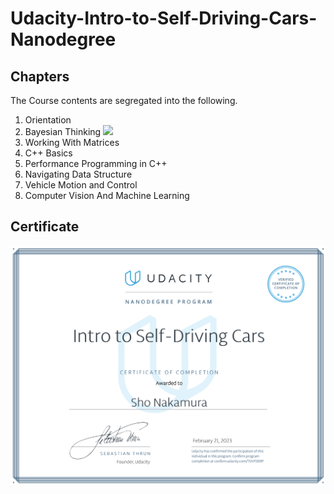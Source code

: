 # Udacity-Intro-to-Self-Driving-Cars-Nanodegree

## Chapters
The Course contents are segregated into the following.

1. Orientation
2. Bayesian Thinking ![](https://github.com/ShoNakamura5/Intro-to-Self-Driving-Cars-Nanodegree/tree/main/Bayesian%20Thinking)
3. Working With Matrices
4. C++ Basics
5. Performance Programming in C++
6. Navigating Data Structure
7. Vehicle Motion and Control
8. Computer Vision And Machine Learning

## Certificate
![](https://github.com/ShoNakamura5/Intro-to-Self-Driving-Cars-Nanodegree/blob/main/Intro%20to%20Self-Driving%20Cars%20Nanodegree%20Certificate.png)
